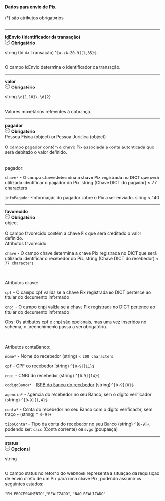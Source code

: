 <div>
<div className="espaco-1">

#### Dados para envio de Pix.
<div className="light">
(*) são atributos obrigatórios
</div>
</div>
<br/>

****

  <div className="atributo"> 
          <div className="col-77">
           <b>idEnvio (Identificador da transação)</b>   
          </div>
          <div className="col-23">
            <div className="obrigatorio">
              <svg id="check-circle" xmlns="http://www.w3.org/2000/svg" width="16" height="16" viewBox="0 0 16 16">
  <path id="Caminho_19146" data-name="Caminho 19146" d="M127.946,200a8,8,0,1,0,8,8A7.936,7.936,0,0,0,127.946,200Zm0,15.2a7.2,7.2,0,0,1-5.09-12.29,7.131,7.131,0,0,1,5.09-2.11,7.2,7.2,0,0,1,0,14.4Z" transform="translate(-119.946 -200)" fill="#2f2f2f"/>
  <path id="Caminho_19147" data-name="Caminho 19147" d="M127.964,211.4l-2.4-2.4a.4.4,0,0,1,.564-.565l2.115,2.115,4.234-4.234a.4.4,0,1,1,.569.57l-4.518,4.514a.393.393,0,0,1-.564,0Z" transform="translate(-121.046 -201.241)" fill="#2f2f2f"/>
</svg> 
               <b>Obrigatório</b>      
            </div>
          </div>
  </div>                                      

<div className="light"> 

string (Id da Transação) ``^[a-zA-Z0-9]{1,35}$``
</div>
<br/>
O campo idEnvio determina o identificador da transação.

****

 <div className="atributo"> 
          <div className="col-77">
           <b>valor</b>   
          </div>
          <div className="col-23">
           <div className="obrigatorio">
             <svg id="check-circle" xmlns="http://www.w3.org/2000/svg" width="16" height="16" viewBox="0 0 16 16">
  <path id="Caminho_19146" data-name="Caminho 19146" d="M127.946,200a8,8,0,1,0,8,8A7.936,7.936,0,0,0,127.946,200Zm0,15.2a7.2,7.2,0,0,1-5.09-12.29,7.131,7.131,0,0,1,5.09-2.11,7.2,7.2,0,0,1,0,14.4Z" transform="translate(-119.946 -200)" fill="#2f2f2f"/>
  <path id="Caminho_19147" data-name="Caminho 19147" d="M127.964,211.4l-2.4-2.4a.4.4,0,0,1,.564-.565l2.115,2.115,4.234-4.234a.4.4,0,1,1,.569.57l-4.518,4.514a.393.393,0,0,1-.564,0Z" transform="translate(-121.046 -201.241)" fill="#2f2f2f"/>
</svg> 
              <b>Obrigatório</b>   
            </div>
          </div>
  </div>  

<div className="light"> 

string ``\d{1,10}\.\d{2}``
</div>
<br/>
Valores monetários referentes à cobrança.

****
 <div className="atributo"> 
          <div className="col-77">
           <b>pagador</b>   
          </div>
          <div className="col-23">
           <div className="obrigatorio">
             <svg id="check-circle" xmlns="http://www.w3.org/2000/svg" width="16" height="16" viewBox="0 0 16 16">
  <path id="Caminho_19146" data-name="Caminho 19146" d="M127.946,200a8,8,0,1,0,8,8A7.936,7.936,0,0,0,127.946,200Zm0,15.2a7.2,7.2,0,0,1-5.09-12.29,7.131,7.131,0,0,1,5.09-2.11,7.2,7.2,0,0,1,0,14.4Z" transform="translate(-119.946 -200)" fill="#2f2f2f"/>
  <path id="Caminho_19147" data-name="Caminho 19147" d="M127.964,211.4l-2.4-2.4a.4.4,0,0,1,.564-.565l2.115,2.115,4.234-4.234a.4.4,0,1,1,.569.57l-4.518,4.514a.393.393,0,0,1-.564,0Z" transform="translate(-121.046 -201.241)" fill="#2f2f2f"/>
</svg> 
              <b>Obrigatório</b>   
            </div>
          </div>
  </div>                                           

<div className="light"> 
Pessoa Física (object) or Pessoa Jurídica (object)
</div>
<br/>
O campo pagador contém a chave Pix associada a conta autenticada que será debitado o valor definido.
<br/>
<br/><br/> <div>
pagador:
</div>

``chave*`` - O campo chave determina a chave Pix registrada no DICT que será utilizada identificar o pagador do Pix.
string (Chave DICT do pagador) ≤ 77 characters

``infoPagador`` -Informação do pagador sobre o Pix a ser enviado. string  < 140


****

<div className="atributo"> 
          <div className="col-77">
           <b>favorecido</b>   
          </div>
          <div className="col-23">
           <div className="obrigatorio">
             <svg id="check-circle" xmlns="http://www.w3.org/2000/svg" width="16" height="16" viewBox="0 0 16 16">
  <path id="Caminho_19146" data-name="Caminho 19146" d="M127.946,200a8,8,0,1,0,8,8A7.936,7.936,0,0,0,127.946,200Zm0,15.2a7.2,7.2,0,0,1-5.09-12.29,7.131,7.131,0,0,1,5.09-2.11,7.2,7.2,0,0,1,0,14.4Z" transform="translate(-119.946 -200)" fill="#2f2f2f"/>
  <path id="Caminho_19147" data-name="Caminho 19147" d="M127.964,211.4l-2.4-2.4a.4.4,0,0,1,.564-.565l2.115,2.115,4.234-4.234a.4.4,0,1,1,.569.57l-4.518,4.514a.393.393,0,0,1-.564,0Z" transform="translate(-121.046 -201.241)" fill="#2f2f2f"/>
</svg> 
              <b>Obrigatório</b>   
            </div>
          </div>
  </div>                                                  

<div className="light"> 
object
</div>
<br/>
O campo favorecido contém a chave Pix que será creditado o valor definido.
<br/> <div>
Atributos favorecido:

</div>

``chave`` - O campo chave determina a chave Pix registrada no DICT que será utilizada identificar o recebedor do Pix. string (Chave DICT do recebedor) ``≤ 77 characters``

<br/>
<br/> <div>
Atributos chave:
</div>

``cpf`` - O campo cpf valida se a chave Pix registrada no DICT pertence ao titular do documento informado

``cnpj`` - O campo cnpj valida se a chave Pix registrada no DICT pertence ao titular do documento informado


Obs: Os atributos cpf e cnpj são opcionais, mas uma vez inseridos no schema, o preenchimento passa a ser obrigatório.

<br/>
<br/> <div>
Atributos contaBanco:
</div>

``nome*`` - Nome do recebedor (string) ``< 200 characters``

``cpf`` - CPF do recebedor (string) ``^[0-9]{11}$``

``cnpj`` - CNPJ do recebedor (string) ``^[0-9]{14}$``

``codigoBanco*`` - <a href="https://www.bcb.gov.br/pom/spb/estatistica/port/ASTR003.pdf">ISPB do Banco do recebedor</a> (string) ``^[0-9]{8}$``

``agencia*`` - Agência do recebedor no seu Banco, sem o dígito verificador (string) ``^[0-9]{1,4}$``

``conta*`` - Conta do recebedor no seu Banco com o dígito verificador, sem traço - (string) ``^[0-9]+``

``tipoConta*`` - Tipo da conta do recebedor no seu Banco (string) ``^[0-9]+``, podendo ser: ``cacc`` (Conta corrente) ou ``svgs`` (poupança)

****
<div className="atributo"> 
          <div className="col-80">
           <b>status</b>   
          </div>
          <div className="col-20">
           <div className="opcional">
            <svg id="minus-circle" xmlns="http://www.w3.org/2000/svg" width="16" height="16" viewBox="0 0 16 16">
  <path id="Caminho_19359" data-name="Caminho 19359" d="M728,200a8,8,0,1,0,8,8A8.009,8.009,0,0,0,728,200Zm0,15.2a7.2,7.2,0,1,1,7.2-7.2A7.208,7.208,0,0,1,728,215.2Z" transform="translate(-720 -200)" fill="#2f2f2f"/>
  <path id="Caminho_19360" data-name="Caminho 19360" d="M732.541,209.5H725.5a.4.4,0,1,0,0,.8h7.043a.4.4,0,0,0,0-.8Z" transform="translate(-721.02 -201.9)" fill="#2f2f2f"/>
</svg> 
              <b>Opcional</b>   
            </div>             
            </div>
          </div>
  </div>     

<div className="light"> 

string 
</div> 
<br/>
O campo status no retorno do webhook representa a situação da requisição de envio direto de um Pix para uma chave Pix, podendo assumir os seguintes estados:

``"EM_PROCESSAMENTO"``,``"REALIZADO"``, ``"NAO_REALIZADO"``




</div>
 

